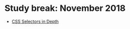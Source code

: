 # Study break: November 2018

- [CSS Selectors in Depth](https://egghead.io/courses/css-selectors-in-depth)
